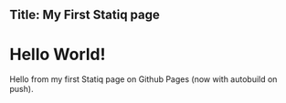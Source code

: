 Title: My First Statiq page
---
# Hello World!

Hello from my first Statiq page on Github Pages (now with autobuild on push).
